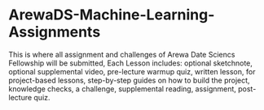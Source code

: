 # ArewaDS-Machine-Learning-Assignments
This is where all assignment and challenges of Arewa Date Sciencs Fellowship will be submitted,
Each Lesson includes:
optional sketchnote,
optional supplemental video,
pre-lecture warmup quiz,
written lesson,
for project-based lessons, step-by-step guides on how to build the project,
knowledge checks,
a challenge,
supplemental reading,
assignment,
post-lecture quiz.

